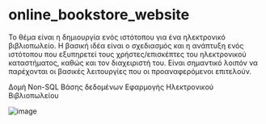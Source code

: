 # online_bookstore_website

Το θέμα είναι η δημιουργία ενός ιστότοπου για ένα ηλεκτρονικό βιβλιοπωλείο. Η βασική ιδέα είναι ο σχεδιασμός και η ανάπτυξη ενός ιστότοπου που εξυπηρετεί τους χρήστες/επισκέπτες του ηλεκτρονικού καταστήματος, καθώς και τον διαχειριστή του. Είναι σημαντικό λοιπόν να παρέχονται οι βασικές λειτουργίες που οι προαναφερόμενοι επιτελούν.


Δομή Non-SQL Βάσης δεδομένων Εφαρμογής Ηλεκτρονικού Βιβλιοπωλείου

![image](https://user-images.githubusercontent.com/100244277/233854392-9758dcee-7d73-410f-a76a-49d1f6a1d50e.png)

